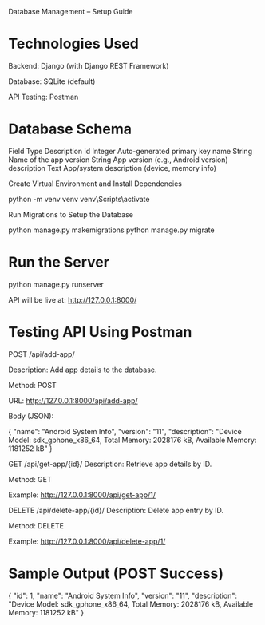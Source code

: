 Database Management – Setup Guide

# Technologies Used
Backend: Django (with Django REST Framework)

Database: SQLite (default)

API Testing: Postman

# Database Schema
Field	Type	Description
id	Integer	Auto-generated primary key
name	String	Name of the app
version	String	App version (e.g., Android version)
description	Text	App/system description (device, memory info)

Create Virtual Environment and Install Dependencies

python -m venv venv
venv\Scripts\activate  

Run Migrations to Setup the Database

python manage.py makemigrations
python manage.py migrate

# Run the Server

python manage.py runserver

API will be live at: http://127.0.0.1:8000/

# Testing API Using Postman
POST /api/add-app/

Description: Add app details to the database.

Method: POST

URL: http://127.0.0.1:8000/api/add-app/

Body (JSON):

{
  "name": "Android System Info",
  "version": "11",
  "description": "Device Model: sdk_gphone_x86_64, Total Memory: 2028176 kB, Available Memory: 1181252 kB"
}

GET /api/get-app/{id}/
Description: Retrieve app details by ID.

Method: GET

Example: http://127.0.0.1:8000/api/get-app/1/

DELETE /api/delete-app/{id}/
Description: Delete app entry by ID.

Method: DELETE

Example: http://127.0.0.1:8000/api/delete-app/1/


# Sample Output (POST Success)

{
  "id": 1,
  "name": "Android System Info",
  "version": "11",
  "description": "Device Model: sdk_gphone_x86_64, Total Memory: 2028176 kB, Available Memory: 1181252 kB"
}